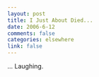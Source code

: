 ```yaml
--- 
layout: post
title: I Just About Died...
date: 2006-6-12
comments: false
categories: elsewhere
link: false
---
```

... Laughing.

<object width="425" height="350"><param name="movie" value="http://www.youtube.com/v/lCJkuXSTymk"></param><embed src="http://www.youtube.com/v/lCJkuXSTymk" type="application/x-shockwave-flash" width="425" height="350"></embed></object>
